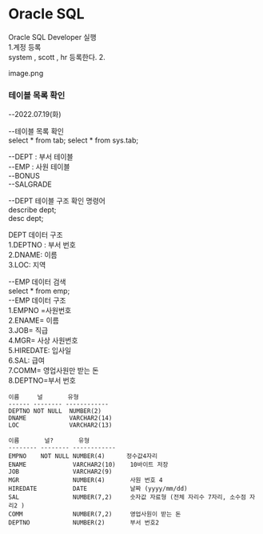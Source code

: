 # Oracle SQL 
Oracle SQL Developer  실행  
1.계정 등록   
  system , scott , hr 등록한다.
2.

image.png
### 테이블 목록 확인
--2022.07.19(화)  

--테이블 목록 확인  
select * from tab;
select * from sys.tab;  

--DEPT : 부서 테이블  
--EMP  : 사원 테이블  
--BONUS  
--SALGRADE  

--DEPT 테이블 구조 확인 명령어   
describe dept;  
desc dept;  

DEPT 데이터 구조      
1.DEPTNO : 부서 번호  
2.DNAME: 이름  
3.LOC: 지역  

--EMP 데이터 검색   
select * from emp;  
--EMP 데이터 구조  
1.EMPNO =사원번호  
2.ENAME= 이름  
3.JOB= 직급  
4.MGR= 사상 사원번호  
5.HIREDATE: 입사일  
6.SAL:  급여  
7.COMM=  영업사원만 받는 돈  
8.DEPTNO=부서 번호    

`````````````````````````````````````
이름     널       유형           
------ -------- ------------ 
DEPTNO NOT NULL  NUMBER(2)    
DNAME            VARCHAR2(14) 
LOC              VARCHAR2(13) 

이름       널?       유형           
-------- -------- ------------ 
EMPNO    NOT NULL NUMBER(4)      정수값4자리
ENAME             VARCHAR2(10)    10바이트 저장
JOB               VARCHAR2(9)  
MGR               NUMBER(4)       사원 번호 4 
HIREDATE          DATE            날짜 (yyyy/mm/dd)
SAL               NUMBER(7,2)     숫자값 자료형 (전체 자리수 7자리, 소수점 자리2 )
COMM              NUMBER(7,2)     영업사원이 받는 돈
DEPTNO            NUMBER(2)       부서 번호2 
`````````````````````````````````````````






